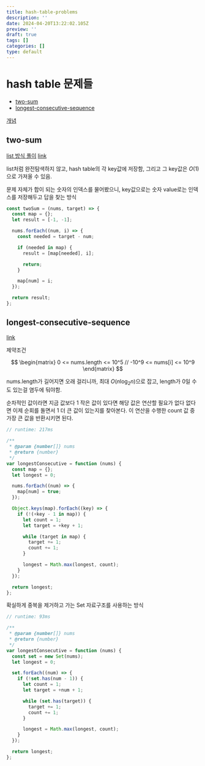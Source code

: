 ```yaml
---
title: hash-table-problems
description: ''
date: 2024-04-20T13:22:02.105Z
preview: ''
draft: true
tags: []
categories: []
type: default
---
```


# hash table 문제들

<!-- START doctoc generated TOC please keep comment here to allow auto update -->
<!-- DON'T EDIT THIS SECTION, INSTEAD RE-RUN doctoc TO UPDATE -->

- [two-sum](#two-sum)
- [longest-consecutive-sequence](#longest-consecutive-sequence)

<!-- END doctoc generated TOC please keep comment here to allow auto update -->

[개념](../concepts/hash-table.md)

## two-sum

[list 방식 풀이](./list-problems.md)
[link](https://leetcode.com/problems/two-sum/description/)

list처럼 완전탐색하지 않고,
hash table의 각 key값에 저장함,
그리고 그 key값은 $O(1)$으로 가져올 수 있음.

문제 자체가 합이 되는 숫자의 인덱스를 물어봤으니, key값으로는 숫자 value로는 인덱스를 저장해두고 답을 찾는 방식

```js
const twoSum = (nums, target) => {
  const map = {};
  let result = [-1, -1];

  nums.forEach((num, i) => {
    const needed = target - num;

    if (needed in map) {
      result = [map[needed], i];

      return;
    }

    map[num] = i;
  });

  return result;
};
```

## longest-consecutive-sequence

[link](https://leetcode.com/problems/longest-consecutive-sequence/description/)

제약조건

$$
\begin{matrix}
0 <= nums.length <= 10^5 //
-10^9 <= nums[i] <= 10^9
\end{matrix}
$$

nums.length가 길어지면 오래 걸리니까, 최대 $O(n \log_2 n)$으로 잡고,
length가 0일 수도 있는걸 염두에 둬야함.

순차적인 값이라면 지금 값보다 1 작은 값이 있다면 해당 값은 연산할 필요가 없다
없다면 이제 순회를 돌면서 1 더 큰 값이 있는지를 찾아본다.
이 연산을 수행한 count 값 중 가장 큰 값을 반환시키면 된다.

```js
// runtime: 217ms

/**
 * @param {number[]} nums
 * @return {number}
 */
var longestConsecutive = function (nums) {
  const map = {};
  let longest = 0;

  nums.forEach((num) => {
    map[num] = true;
  });

  Object.keys(map).forEach((key) => {
    if (!(+key - 1 in map)) {
      let count = 1;
      let target = +key + 1;

      while (target in map) {
        target += 1;
        count += 1;
      }

      longest = Math.max(longest, count);
    }
  });

  return longest;
};
```

확실하게 중복을 제거하고 가는 Set 자료구조를 사용하는 방식

```js
// runtime: 93ms

/**
 * @param {number[]} nums
 * @return {number}
 */
var longestConsecutive = function (nums) {
  const set = new Set(nums);
  let longest = 0;

  set.forEach((num) => {
    if (!set.has(num - 1)) {
      let count = 1;
      let target = +num + 1;

      while (set.has(target)) {
        target += 1;
        count += 1;
      }

      longest = Math.max(longest, count);
    }
  });

  return longest;
};
```
